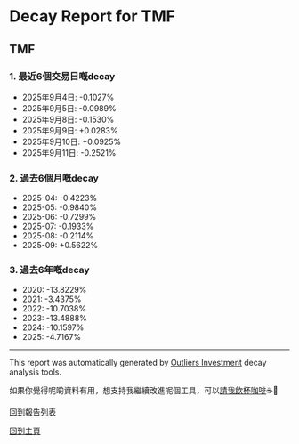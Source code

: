 # Decay Report for TMF

## TMF

### 1. 最近6個交易日嘅decay

- 2025年9月4日: -0.1027%
- 2025年9月5日: -0.0989%
- 2025年9月8日: -0.1530%
- 2025年9月9日: +0.0283%
- 2025年9月10日: +0.0925%
- 2025年9月11日: -0.2521%

### 2. 過去6個月嘅decay

- 2025-04: -0.4223%
- 2025-05: -0.9840%
- 2025-06: -0.7299%
- 2025-07: -0.1933%
- 2025-08: -0.2114%
- 2025-09: +0.5622%

### 3. 過去6年嘅decay

- 2020: -13.8229%
- 2021: -3.4375%
- 2022: -10.7038%
- 2023: -13.4888%
- 2024: -10.1597%
- 2025: -4.7167%

------------------------------
This report was automatically generated by [Outliers Investment](https://outliersecon.github.io/Outliers-Investment/) decay analysis tools.

如果你覺得呢啲資料有用，想支持我繼續改進呢個工具，可以[請我飲杯咖啡](https://buymeacoffee.com/outliersecon)☕🙏

[回到報告列表](https://outliersecon.github.io/Outliers-Investment/reports/reports_public)

[回到主頁](https://outliersecon.github.io/Outliers-Investment/)